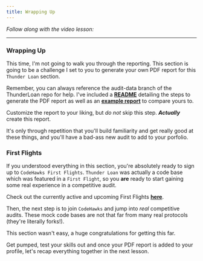 ```yaml
---
title: Wrapping Up
---
```


_Follow along with the video lesson:_

---

### Wrapping Up

This time, I'm not going to walk you through the reporting. This section is going to be a challenge I set to you to generate your own PDF report for this `Thunder Loan` section.

Remember, you can always reference the audit-data branch of the ThunderLoan repo for help. I've included a [**README**](https://github.com/Cyfrin/6-thunder-loan-audit/blob/audit-data/audit-data/README.md) detailing the steps to generate the PDF report as well as an [**example report**](https://github.com/Cyfrin/6-thunder-loan-audit/blob/audit-data/audit-data/report.pdf) to compare yours to.

Customize the report to your liking, but _do not_ skip this step. **_Actually_** create this report.

It's only through repetition that you'll build familiarity and get really good at these things, and you'll have a bad-ass new audit to add to your porfolio.

### First Flights

If you understood everything in this section, you're absolutely ready to sign up to `CodeHawks First Flights`. `Thunder Loan` was actually a code base which was featured in a `First Flight`, so you **are** ready to start gaining some real experience in a competitive audit.

Check out the currently active and upcoming First Flights [**here**](https://www.codehawks.com/first-flights).

Then, the next step is to join `CodeHawks` and jump into _real_ competitive audits. These mock code bases are not that far from many real protocols (they're literally forks!).

This section wasn't easy, a huge congratulations for getting this far.

Get pumped, test your skills out and once your PDF report is added to your profile, let's recap everything together in the next lesson.
